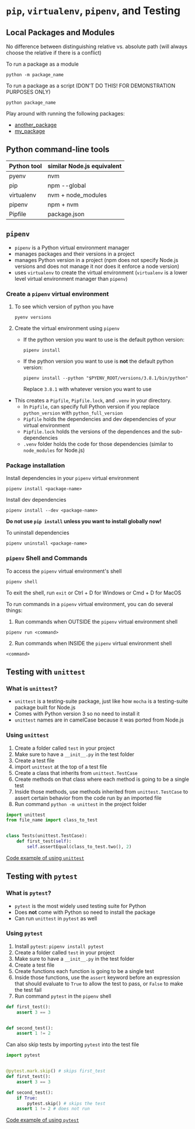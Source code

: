 # `pip`, `virtualenv`, `pipenv`, and Testing

## Local Packages and Modules

No difference between distinguishing relative vs. absolute path (will always choose the relative if there is a conflict)

To run a package as a module

```
python -m package_name
```

To run a package as a script (DON'T DO THIS! FOR DEMONSTRATION PURPOSES ONLY)

```
python package_name
```

Play around with running the following packages:
- [another_package]
- [my_package]

## Python command-line tools

| Python tool | similar Node.js equivalent  |
| ---         | ---                         |
| pyenv       | nvm                         |
| pip         | npm --global                |
| virtualenv  | nvm + node_modules          |
| pipenv      | npm + nvm                   |
| Pipfile     | package.json                |

## `pipenv`

- `pipenv` is a Python virtual environment manager
- manages packages and their versions in a project
- manages Python version in a project (npm does not specify Node.js versions and does not manage it nor does it enforce a node version)
- uses `virtualenv` to create the virtual environment (`virtualenv` is a lower level virtual environment manager than `pipenv`)

### Create a `pipenv` virtual environment 

1. To see which version of python you have

   ```
   pyenv versions
   ```

2. Create the virtual environment using `pipenv`
   - If the python version you want to use is the default python version:

     ```
     pipenv install
     ```
   - If the python version you want to use is **not** the default python version:
     ```
     pipenv install --python "$PYENV_ROOT/versions/3.8.1/bin/python"
     ```
     Replace `3.8.1` with whatever version you want to use
- This creates a `Pipfile`, `Pipfile.lock`, and `.venv` in your directory.
   - In `Pipfile`, can specify full Python version if you replace `python_version` with `python_full_version`
   - `Pipfile` holds the dependencies and dev dependencies of your virtual environment
   - `Pipfile.lock` holds the versions of the dependences and the sub-dependencies
   - `.venv` folder holds the code for those dependencies (similar to `node_modules` for Node.js)

### Package installation

Install dependencies in your `pipenv` virtual environment

```
pipenv install <package-name>
```

Install dev dependencies

```
pipenv install --dev <package-name>
```

**Do not use `pip install` unless you want to install globally now!**

To uninstall dependencies

```
pipenv uninstall <package-name>
```

### `pipenv` Shell and Commands

To access the `pipenv` virtual environment's shell

```
pipenv shell
```

To exit the shell, run `exit` or Ctrl + D for Windows or Cmd + D for MacOS

To run commands in a `pipenv` virtual environment, you can do several things:
   1. Run commands when OUTSIDE the `pipenv` virtual environment shell
   ```
   pipenv run <command>
   ```
   2. Run commands when INSIDE the `pipenv` virtual environment shell
   ```
   <command>
   ```

## Testing with `unittest`

### What is `unittest`?

- `unittest` is a testing-suite package, just like how `mocha` is a testing-suite package built for Node.js
- Comes with Python version 3 so no need to install it
- `unittest` names are in camelCase because it was ported from Node.js

### Using `unittest`

1. Create a folder called `test` in your project
1. Make sure to have a `__init__.py` in the test folder
1. Create a test file
1. import `unittest` at the top of a test file
1. Create a class that inherits from `unittest.TestCase`
1. Create methods on that class where each method is going to be a single test
1. Inside those methods, use methods inherited from `unittest.TestCase` to assert certain behavior from the code run by an imported file
1. Run command `python -m unittest` in the project folder

```py
import unittest
from file_name import class_to_test


class Tests(unittest.TestCase):
    def first_test(self):
        self.assertEqual(class_to_test.two(), 2)
```

[Code example of using `unittest`]

## Testing with `pytest`

### What is `pytest`?

- `pytest` is the most widely used testing suite for Python
- Does **not** come with Python so need to install the package
- Can run `unittest` in `pytest` as well

### Using `pytest`

1. Install `pytest`: `pipenv install pytest`
1. Create a folder called `test` in your project
1. Make sure to have a `__init__.py` in the test folder
1. Create a test file
1. Create functions each function is going to be a single test
1. Inside those functions, use the `assert` keyword before an expression that should evaluate to `True` to allow the test to pass, or `False` to make the test fail
1. Run command `pytest` in the `pipenv` shell

```py
def first_test():
    assert 3 == 3


def second_test():
    assert 1 != 2
```

Can also skip tests by importing `pytest` into the test file

```py
import pytest


@pytest.mark.skip() # skips first_test
def first_test():
    assert 3 == 3

def second_test():
    if True:
        pytest.skip() # skips the test
    assert 1 != 2 # does not run
```

[Code example of using `pytest`]


[another_package]: ./another_package
[my_package]: ./my_package
[Code example of using `unittest`]: ./unittest-package
[Code example of using `pytest`]: ./pytest-package